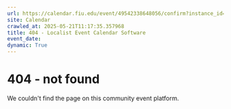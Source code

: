 ```yaml
---
url: https://calendar.fiu.edu/event/49542338648056/confirm?instance_id=49542338648057&return=https%3A%2F%2Fcalendar.fiu.edu%2Fcalendar
site: Calendar
crawled_at: 2025-05-21T11:17:35.357968
title: 404 - Localist Event Calendar Software
event_date: 
dynamic: True
---
```


# 404 - not found
We couldn't find the page on this community event platform.
